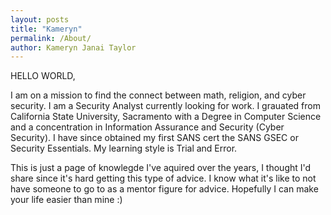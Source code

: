 ```yaml
---
layout: posts
title: "Kameryn"
permalink: /About/
author: Kameryn Janai Taylor
---
```

HELLO WORLD,

I am on a mission to find the connect between math, religion, and cyber security. I am a Security Analyst currently looking for work. I grauated from California State University, Sacramento with a Degree in Computer Science and a concentration in Information Assurance and Security (Cyber Security). I have since obtained my first SANS cert the SANS GSEC or Security Essentials. My learning style is Trial and Error.
  
  
This is just a page of knowlegde I've aquired over the years, I thought I'd share since it's hard getting this type of advice. I know what it's like to not have someone to go to as a mentor figure for advice. Hopefully I can make your life easier than mine :)
